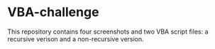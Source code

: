 # VBA-challenge
This repository contains four screenshots and two VBA script files: a recursive verison and a non-recursive version.

